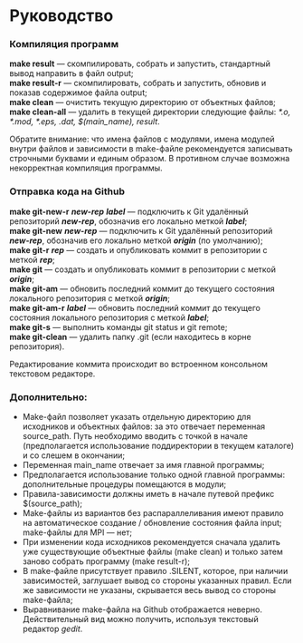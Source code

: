 # Руководство
### Компиляция программ
**make result** — скомпилировать, собрать и запустить, стандартный вывод направить в файл output;<br>
**make result-r** — скомпилировать, собрать и запустить, обновив и показав содержимое файла output;<br>
**make clean** — очистить текущую директорию от объектных файлов;<br>
**make clean-all** — удалить в текущей директории следующие файлы: _*.o, *.mod, *.eps, *.dat, $(main_name), result*_.<br>

Обратите внимание: что имена файлов с модулями, имена модулей внутри файлов и зависимости в make-файле рекомендуется записывать строчными буквами и единым образом. В противном случае возможна некорректная компиляция программы. 
### Отправка кода на Github
**make git-new-r** ___new-rep___ ___label___ — подключить к Git удалённый репозиторий ___new-rep___, обозначив его локально меткой ___label___;<br>
**make git-new** ___new-rep___ — подключить к Git удалённый репозиторий ___new-rep___, обозначив его локально меткой ___origin___ (по умолчанию);<br>
**make git-r** ___rep___ — создать и опубликовать коммит в репозитории с меткой ___rep___;<br>
**make git** — создать и опубликовать коммит в репозитории с меткой ___origin___;<br>
**make git-am** — обновить последний коммит до текущего состояния локального репозитория с меткой ___origin___;<br>
**make git-am-r** ___label___ — обновить последний коммит до текущего состояния локального репозитория с меткой ___label___;<br>
**make git-s** — выполнить команды git status и git remote;<br>
**make git-clean** — удалить папку .git (если находитесь в корне репозитория).<br>

Редактирование коммита происходит во встроенном консольном текстовом редакторе.<br>

### Дополнительно:

+ Make-файл позволяет указать отдельную директорию для исходников и объектных файлов: за это отвечает переменная source_path. Путь необходимо вводить с точкой в начале (предполагается использование поддиректории в текущем каталоге) и со слешем в окончании;
+ Переменная main_name отвечает за имя главной программы;
+ Предполагается использование только одной главной программы: дополнительные процедуры помещаются в модули;
+ Правила-зависимости должны иметь в начале путевой префикс $(source_path);
+ Make-файлы из вариантов без распараллеливания имеют правило на автоматическое создание / обновление состояния файла input; make-файлы для MPI — нет;
+ При изменении кода исходников рекомендуется сначала удалить уже существующие объектные файлы (make clean) и только затем заново собрать программу (make result-r);
+ В make-файле присутствует правило .SILENT, которое, при наличии зависимостей, заглушает вывод со стороны указанных правил. Если же зависимости не указаны, скрывается весь вывод со стороны make-файла;
+ Выравнивание make-файла на Github отображается неверно. Действительный вид можно получить, используя текстовый редактор _gedit_.
